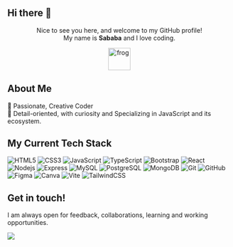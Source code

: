 ## Hi there 👋

<div align="center">

Nice to see you here, and welcome to my GitHub profile! <br />My name is <b>Sababa</b> and I love coding. <br />

<img src="https://i.giphy.com/media/IDjrgUoFMGyKqy7Rn7/giphy.webp" alt="frog" width="50px">


</div>



## About Me

🦋  Passionate, Creative Coder <br />
🦋  Detail-oriented, with curiosity and Specializing in JavaScript and its ecosystem. <br />

## My Current Tech Stack

![HTML5](https://img.shields.io/badge/-HTML5-1d1f21?style=for-the-badge&logo=html5&logoColor=html5)
![CSS3](https://img.shields.io/badge/-CSS3-1d1f21?style=for-the-badge&logo=css3&logoColor=css3)
![JavaScript](https://img.shields.io/badge/-JavaScript-1d1f21?style=for-the-badge&logo=javascript)
![TypeScript](https://img.shields.io/badge/-TypeScript-1d1f21?style=for-the-badge&logo=typescript)
![Bootstrap](https://img.shields.io/badge/-Bootstrap-1d1f21?style=for-the-badge&logo=bootstrap&logoColor=563D7C)
![React](https://img.shields.io/badge/-React-1d1f21?style=for-the-badge&logo=react)
![Nodejs](https://img.shields.io/badge/-Node.js-1d1f21?style=for-the-badge&logo=node.js)
![Express](https://img.shields.io/badge/-Express-1d1f21?style=for-the-badge&logo=express)
![MySQL](https://img.shields.io/badge/-MySQL-1d1f21?style=for-the-badge&logo=mysql)
![PostgreSQL](https://img.shields.io/badge/postgresql-4169e1?style=for-the-badge&logo=postgresql&logoColor=563D7C)
![MongoDB](https://img.shields.io/badge/-MongoDB-13aa52?style=for-the-badge&logo=mongodb&logoColor=563D7C)
![Git](https://img.shields.io/badge/-Git-1d1f21?style=for-the-badge&logo=git)
![GitHub](https://img.shields.io/badge/-GitHub-1d1f21?style=for-the-badge&logo=github)
![Figma](https://img.shields.io/badge/-Figma-1d1f21?style=for-the-badge&logo=figma)
![Canva](https://img.shields.io/badge/-Canva-1d1f21?style=for-the-badge&logo=canva)
![Vite ](https://img.shields.io/badge/Vite-646CFF?style=for-the-badge&logo=Vite&logoColor=563D7C)
![TailwindCSS](https://img.shields.io/badge/tailwindcss-0F172A?&logo=tailwindcss)



## Get in touch!
I am always open for feedback, collaborations, learning and working opportunities.<br />

<a href="https://linkedin.com/in/sababat" target="_blank"><img src="https://img.shields.io/badge/linkedin-0077B5.svg?style=for-the-badge&logo=linkedin&logoColor=white"/></a>

